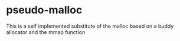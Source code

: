 # pseudo-malloc
This is a self implemented substitute of the malloc based on a buddy allocator and the mmap function
